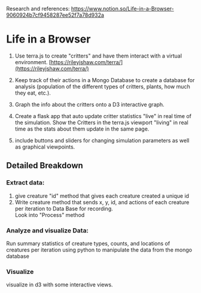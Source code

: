 
Research and references: 
https://www.notion.so/Life-in-a-Browser-9060924b7cf9458287ee52f7a78d932a

# Life in a Browser 

1. Use terra.js to create "critters" and have them interact with a virtual environment. 
[https://rileyjshaw.com/terra/](https://rileyjshaw.com/terra/)

2. Keep track of their actions in a Mongo Database to create a database for analysis (population of the different types of critters, plants, how much they eat, etc.).

3. Graph the info about the critters onto a D3 interactive graph. 

4. Create a flask app that auto update critter statistics "live" in real time of the simulation. Show the Critters in the terra.js viewport "living" in real time as the stats about them update in the same page. 

5. include buttons and sliders for changing simulation parameters as well as graphical viewpoints.  

## Detailed Breakdown

### Extract data:

1. give creature "id" method that gives each creature created a unique id 
2. Write creature method that sends x, y, id, and actions of each creature per iteration to Data Base for recording.  
Look into "Process" method
### Analyze and visualize Data:

Run summary statistics of creature types, counts, and locations of creatures per iteration using python to manipulate the data from the mongo database

### Visualize

visualize in d3 with some interactive views.
